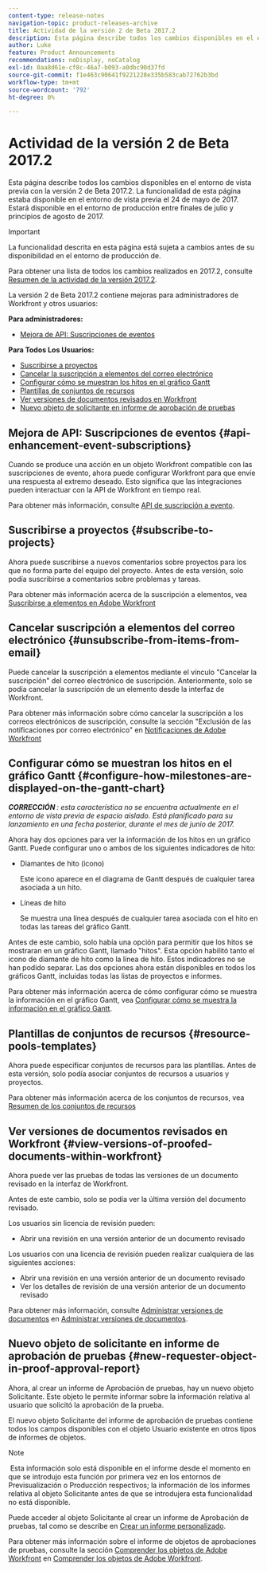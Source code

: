 ```yaml
---
content-type: release-notes
navigation-topic: product-releases-archive
title: Actividad de la versión 2 de Beta 2017.2
description: Esta página describe todos los cambios disponibles en el entorno de vista previa con la versión 2 de Beta 2017.2. La funcionalidad de esta página estaba disponible en el entorno de vista previa el 24 de mayo de 2017. Estará disponible en el entorno de producción entre finales de julio y principios de agosto de 2017.
author: Luke
feature: Product Announcements
recommendations: noDisplay, noCatalog
exl-id: 0aa8d61e-cf8c-46a7-b093-a0dbc90d37fd
source-git-commit: f1e463c90641f9221228e335b583cab72762b3bd
workflow-type: tm+mt
source-wordcount: '792'
ht-degree: 0%

---
```


# Actividad de la versión 2 de Beta 2017.2

Esta página describe todos los cambios disponibles en el entorno de vista previa con la versión 2 de Beta 2017.2. La funcionalidad de esta página estaba disponible en el entorno de vista previa el 24 de mayo de 2017. Estará disponible en el entorno de producción entre finales de julio y principios de agosto de 2017.

>[!IMPORTANT]
>
>La funcionalidad descrita en esta página está sujeta a cambios antes de su disponibilidad en el entorno de producción de.

Para obtener una lista de todos los cambios realizados en 2017.2, consulte [Resumen de la actividad de la versión 2017.2](../../../../product-announcements/product-releases/quarterly-release-archive/2017.2-release-activity/2017-2-release-activity-overview.md).

La versión 2 de Beta 2017.2 contiene mejoras para administradores de Workfront y otros usuarios:

**Para administradores:**

* [Mejora de API: Suscripciones de eventos](#api-enhancement-event-subscriptions)

**Para Todos Los Usuarios:**

* [Suscribirse a proyectos](#subscribe-to-projects)
* [Cancelar la suscripción a elementos del correo electrónico](#unsubscribe-from-items-from-email)
* [Configurar cómo se muestran los hitos en el gráfico Gantt](#configure-how-milestones-are-displayed-on-the-gantt-chart)
* [Plantillas de conjuntos de recursos](#resource-pools-templates)
* [Ver versiones de documentos revisados en Workfront](#view-versions-of-proofed-documents-within-workfront)
* [Nuevo objeto de solicitante en informe de aprobación de pruebas](#new-requester-object-in-proof-approval-report)

## Mejora de API: Suscripciones de eventos {#api-enhancement-event-subscriptions}

Cuando se produce una acción en un objeto Workfront compatible con las suscripciones de evento, ahora puede configurar Workfront para que envíe una respuesta al extremo deseado. Esto significa que las integraciones pueden interactuar con la API de Workfront en tiempo real.

Para obtener más información, consulte [API de suscripción a evento](../../../../wf-api/general/event-subs-api.md). 

## Suscribirse a proyectos {#subscribe-to-projects}

Ahora puede suscribirse a nuevos comentarios sobre proyectos para los que no forma parte del equipo del proyecto. Antes de esta versión, solo podía suscribirse a comentarios sobre problemas y tareas.

Para obtener más información acerca de la suscripción a elementos, vea [Suscribirse a elementos en Adobe Workfront](../../../../workfront-basics/using-notifications/subscribe-to-items-in-workfront.md)

## Cancelar suscripción a elementos del correo electrónico {#unsubscribe-from-items-from-email}

Puede cancelar la suscripción a elementos mediante el vínculo &quot;Cancelar la suscripción&quot; del correo electrónico de suscripción. Anteriormente, solo se podía cancelar la suscripción de un elemento desde la interfaz de Workfront.

Para obtener más información sobre cómo cancelar la suscripción a los correos electrónicos de suscripción, consulte la sección &quot;Exclusión de las notificaciones por correo electrónico&quot; en [Notificaciones de Adobe Workfront](../../../../workfront-basics/using-notifications/wf-notifications.md) 

## Configurar cómo se muestran los hitos en el gráfico Gantt {#configure-how-milestones-are-displayed-on-the-gantt-chart}

***CORRECCIÓN &#x200B;**: esta característica no se encuentra actualmente en el entorno de vista previa de espacio aislado. Está planificado para su lanzamiento en una fecha posterior, durante el mes de junio de 2017.*

Ahora hay dos opciones para ver la información de los hitos en un gráfico Gantt. Puede configurar uno o ambos de los siguientes indicadores de hito:

* Diamantes de hito (icono)

  Este icono aparece en el diagrama de Gantt después de cualquier tarea asociada a un hito.

* Líneas de hito

  Se muestra una línea después de cualquier tarea asociada con el hito en todas las tareas del gráfico Gantt.

Antes de este cambio, solo había una opción para permitir que los hitos se mostraran en un gráfico Gantt, llamado &quot;hitos&quot;. Esta opción habilitó tanto el icono de diamante de hito como la línea de hito. Estos indicadores no se han podido separar. Las dos opciones ahora están disponibles en todos los gráficos Gantt, incluidas todas las listas de proyectos e informes. 

Para obtener más información acerca de cómo configurar cómo se muestra la información en el gráfico Gantt, vea [Configurar cómo se muestra la información en el gráfico Gantt](../../../../manage-work/gantt-chart/use-the-gantt-chart/configure-info-on-gantt-chart.md).

## Plantillas de conjuntos de recursos {#resource-pools-templates}

Ahora puede especificar conjuntos de recursos para las plantillas. Antes de esta versión, solo podía asociar conjuntos de recursos a usuarios y proyectos.

Para obtener más información acerca de los conjuntos de recursos, vea [Resumen de los conjuntos de recursos](../../../../resource-mgmt/resource-planning/resource-pools/work-with-resource-pools.md)

## Ver versiones de documentos revisados en Workfront {#view-versions-of-proofed-documents-within-workfront}

Ahora puede ver las pruebas de todas las versiones de un documento revisado en la interfaz de Workfront. 

Antes de este cambio, solo se podía ver la última versión del documento revisado.

Los usuarios sin licencia de revisión pueden:

* Abrir una revisión en una versión anterior de un documento revisado

Los usuarios con una licencia de revisión pueden realizar cualquiera de las siguientes acciones:

* Abrir una revisión en una versión anterior de un documento revisado
* Ver los detalles de revisión de una versión anterior de un documento revisado

Para obtener más información, consulte [Administrar versiones de documentos](../../../../documents/managing-documents/manage-document-versions.md) en [Administrar versiones de documentos](../../../../documents/managing-documents/manage-document-versions.md).

## Nuevo objeto de solicitante en informe de aprobación de pruebas {#new-requester-object-in-proof-approval-report}

Ahora, al crear un informe de Aprobación de pruebas, hay un nuevo objeto Solicitante. Este objeto le permite informar sobre la información relativa al usuario que solicitó la aprobación de la prueba. 

El nuevo objeto Solicitante del informe de aprobación de pruebas contiene todos los campos disponibles con el objeto Usuario existente en otros tipos de informes de objetos.

>[!NOTE]
>
> Esta información solo está disponible en el informe desde el momento en que se introdujo esta función por primera vez en los entornos de Previsualización o Producción respectivos; la información de los informes relativa al objeto Solicitante antes de que se introdujera esta funcionalidad no está disponible.

Puede acceder al objeto Solicitante al crear un informe de Aprobación de pruebas, tal como se describe en [Crear un informe personalizado](../../../../reports-and-dashboards/reports/creating-and-managing-reports/create-custom-report.md).

Para obtener más información sobre el informe de objetos de aprobaciones de pruebas, consulte la sección [Comprender los objetos de Adobe Workfront](../../../../workfront-basics/navigate-workfront/workfront-navigation/understand-objects.md) en [Comprender los objetos de Adobe Workfront](../../../../workfront-basics/navigate-workfront/workfront-navigation/understand-objects.md).

